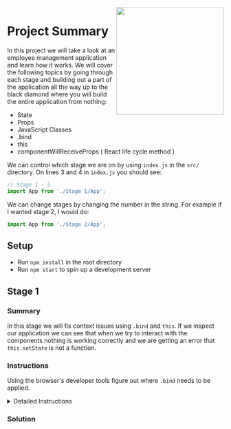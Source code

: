 <img src="https://devmounta.in/img/logowhiteblue.png" width="250" align="right">

# Project Summary

In this project we will take a look at an employee management application and learn how it works. We will cover the following topics by going through each stage and building out a part of the application all the way up to the black diamond where you will build the entire application from nothing: 

* State
* Props
* JavaScript Classes
* .bind
* this
* componentWillReceiveProps ( React life cycle method )

We can control which stage we are on by using `index.js` in the `src/` directory. On lines 3 and 4 in `index.js` you should see:

```js
// Stage 1 - 5
import App from './Stage 1/App';
```

We can change stages by changing the number in the string. For example if I wanted stage 2, I would do: 

```js
import App from './Stage 2/App';
```

## Setup

* Run `npm install` in the root directory
* Run `npm start` to spin up a development server

## Stage 1

### Summary

In this stage we will fix context issues using `.bind` and `this`. If we inspect our application we can see that when we try to interact with the components nothing is working correctly and we are getting an error that `this.setState` is not a function.

### Instructions

Using the browser's developer tools figure out where `.bind` needs to be applied. 

<details>

<summary> Detailed Instructions </summary>

hi

</details>

### Solution